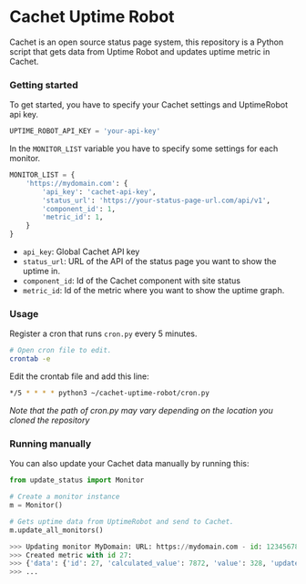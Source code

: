# Cachet Uptime Robot

Cachet is an open source status page system, this repository is a Python script that gets data from Uptime Robot and updates uptime metric in Cachet.

### Getting started 

To get started, you have to specify your Cachet settings and UptimeRobot api key.
```python
UPTIME_ROBOT_API_KEY = 'your-api-key'
```

In the `MONITOR_LIST` variable you have to specify some settings for each monitor. 

```python 
MONITOR_LIST = {
    'https://mydomain.com': {
        'api_key': 'cachet-api-key',
        'status_url': 'https://your-status-page-url.com/api/v1',
        'component_id': 1,
        'metric_id': 1,
    }
}
```

* `api_key`:  Global Cachet API key
* `status_url`: URL of the API of the status page you want to show the uptime in.
* `component_id`: Id of the Cachet component with site status
* `metric_id`: Id of the metric where you want to show the uptime graph.

### Usage

Register a cron that runs `cron.py` every 5 minutes.

```bash 
# Open cron file to edit.
crontab -e
```

Edit the crontab file and add this line:
```bash
*/5 * * * * python3 ~/cachet-uptime-robot/cron.py
```

_Note that the path of cron.py may vary depending on the location you cloned the repository_

### Running manually

You can also update your Cachet data manually by running this:

```python
from update_status import Monitor

# Create a monitor instance 
m = Monitor()

# Gets uptime data from UptimeRobot and send to Cachet.
m.update_all_monitors()

>>> Updating monitor MyDomain: URL: https://mydomain.com - id: 12345678
>>> Created metric with id 27:
>>> {'data': {'id': 27, 'calculated_value': 7872, 'value': 328, 'updated_at': '2016-08-11 08:35:32', 'created_at': '2016-08-11 09:59:59', 'counter': 24, 'metric_id': 1}}
>>> ...
```
